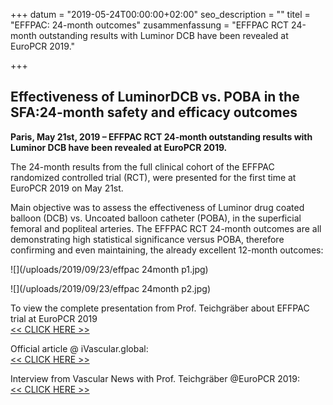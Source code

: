 +++
datum = "2019-05-24T00:00:00+02:00"
seo_description = ""
titel = "EFFPAC: 24-month outcomes"
zusammenfassung = "EFFPAC RCT 24-month outstanding results with Luminor DCB have been revealed at EuroPCR 2019."

+++
## Effectiveness of LuminorDCB vs. POBA in the SFA:24-month safety and efficacy outcomes

**Paris, May 21st, 2019 – EFFPAC RCT 24-month outstanding results with Luminor DCB have been revealed at EuroPCR 2019.**

The 24-month results from the full clinical cohort of the EFFPAC randomized controlled trial (RCT), were presented for the first time at EuroPCR 2019 on May 21st.

Main objective was to assess the effectiveness of Luminor drug coated balloon (DCB) vs. Uncoated balloon catheter (POBA), in the superficial femoral and popliteal arteries. The EFFPAC RCT 24-month outcomes are all demonstrating high statistical significance versus POBA, therefore confirming and even maintaining, the already excellent 12-month outcomes:

![](/uploads/2019/09/23/effpac 24month p1.jpg)

![](/uploads/2019/09/23/effpac 24month p2.jpg)

To view the complete presentation from Prof. Teichgräber about EFFPAC trial at EuroPCR 2019  
[<< CLICK HERE >>](https://www.endoscout.de/uploads/2019/05/24/11_EuroPCR_2019_A15388ME_finalUT19.05.19.pdf)

Official article @ iVascular.global:  
[<< CLICK HERE >>](https://www.ivascular.global/effpac-rct-24-month-has-revealed-in-europcr-2019-that-luminor-dcb-demonstrate-a-non-increase-of-risk-of-death-at-24-month-follow-up/)

Interview from Vascular News with Prof. Teichgräber @EuroPCR 2019:  
[<< CLICK HERE >>](https://vascularnews.com/effpac-two-year-data-for-luminor-dcb/)